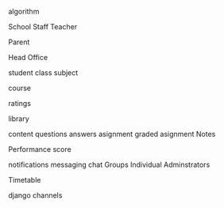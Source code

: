 
algorithm


School Staff
Teacher

Parent

Head Office



student
class
subject

course

ratings

library

content
questions
answers
asignment
graded asignment
Notes

Performance
score



notifications
messaging
chat
Groups
Individual
Adminstrators



Timetable

django channels













